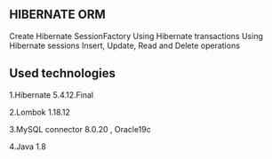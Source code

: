 ## HIBERNATE ORM 
Create Hibernate SessionFactory
Using Hibernate transactions
Using Hibernate sessions
Insert, Update, Read and Delete operations
## Used technologies

1.Hibernate 5.4.12.Final

2.Lombok 1.18.12

3.MySQL connector 8.0.20 , Oracle19c

4.Java 1.8
